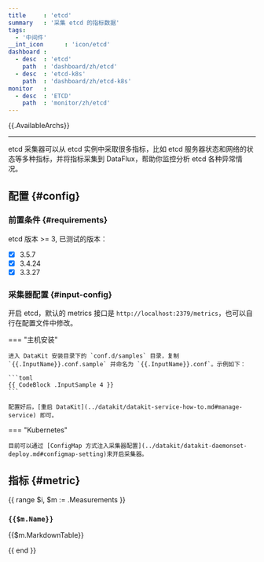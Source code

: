 ```yaml
---
title     : 'etcd'
summary   : '采集 etcd 的指标数据'
tags:
  - '中间件'
__int_icon      : 'icon/etcd'
dashboard :
  - desc  : 'etcd'
    path  : 'dashboard/zh/etcd'
  - desc  : 'etcd-k8s'
    path  : 'dashboard/zh/etcd-k8s'    
monitor   :
  - desc  : 'ETCD'
    path  : 'monitor/zh/etcd'
---
```



{{.AvailableArchs}}

---

etcd 采集器可以从 etcd 实例中采取很多指标，比如 etcd 服务器状态和网络的状态等多种指标，并将指标采集到 DataFlux，帮助你监控分析 etcd 各种异常情况。

## 配置 {#config}

### 前置条件 {#requirements}

etcd 版本 >= 3, 已测试的版本：

- [x] 3.5.7
- [x] 3.4.24
- [x] 3.3.27

### 采集器配置 {#input-config}

开启 etcd，默认的 metrics 接口是 `http://localhost:2379/metrics`，也可以自行在配置文件中修改。

<!-- markdownlint-disable MD046 -->
=== "主机安装"

    进入 DataKit 安装目录下的 `conf.d/samples` 目录，复制 `{{.InputName}}.conf.sample` 并命名为 `{{.InputName}}.conf`。示例如下：
    
    ```toml
    {{ CodeBlock .InputSample 4 }}
    ```

    配置好后，[重启 DataKit](../datakit/datakit-service-how-to.md#manage-service) 即可。

=== "Kubernetes"

    目前可以通过 [ConfigMap 方式注入采集器配置](../datakit/datakit-daemonset-deploy.md#configmap-setting)来开启采集器。
<!-- markdownlint-enable -->

## 指标 {#metric}

{{ range $i, $m := .Measurements }}

### `{{$m.Name}}`

{{$m.MarkdownTable}}

{{ end }}
